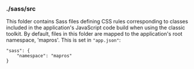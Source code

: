 ### ./sass/src

This folder contains Sass files defining CSS rules corresponding to classes
included in the application's JavaScript code build when using the classic toolkit.
By default, files in this folder are mapped to the application's root namespace, 'mapros'.
This is set in `"app.json"`:

    "sass": {
        "namespace": "mapros"
    }